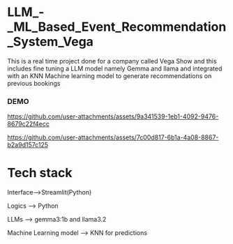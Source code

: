 # LLM_-_ML_Based_Event_Recommendation_System_Vega
This is a real time project done for a company called Vega Show and this includes fine tuning a LLM model namely Gemma and llama and integrated with an KNN Machine learning model to generate recommendations on previous bookings 

### DEMO



https://github.com/user-attachments/assets/9a341539-1eb1-4092-9476-8679c22f4ecc





https://github.com/user-attachments/assets/7c00d817-6b1a-4a08-8867-b2a9d157c125






# Tech stack
Interface-->Streamlit(Python)


Logics --> Python


LLMs --> gemma3:1b and llama3.2


Machine Learning model --> KNN for predictions
